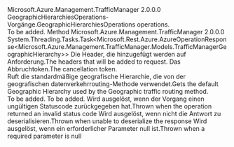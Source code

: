 <Type Name="IGeographicHierarchiesOperations" FullName="Microsoft.Azure.Management.TrafficManager.IGeographicHierarchiesOperations">
  <TypeSignature Language="C#" Value="public interface IGeographicHierarchiesOperations" />
  <TypeSignature Language="ILAsm" Value=".class public interface auto ansi abstract IGeographicHierarchiesOperations" />
  <TypeSignature Language="DocId" Value="T:Microsoft.Azure.Management.TrafficManager.IGeographicHierarchiesOperations" />
  <TypeSignature Language="VB.NET" Value="Public Interface IGeographicHierarchiesOperations" />
  <TypeSignature Language="F#" Value="type IGeographicHierarchiesOperations = interface" />
  <AssemblyInfo>
    <AssemblyName>Microsoft.Azure.Management.TrafficManager</AssemblyName>
    <AssemblyVersion>2.0.0.0</AssemblyVersion>
  </AssemblyInfo>
  <Interfaces />
  <Docs>
    <summary>
            <span data-ttu-id="53668-101">GeographicHierarchiesOperations-Vorgänge.</span><span class="sxs-lookup"><span data-stu-id="53668-101">GeographicHierarchiesOperations operations.</span></span>
            </summary>
    <remarks>To be added.</remarks>
  </Docs>
  <Members>
    <Member MemberName="GetDefaultWithHttpMessagesAsync">
      <MemberSignature Language="C#" Value="public System.Threading.Tasks.Task&lt;Microsoft.Rest.Azure.AzureOperationResponse&lt;Microsoft.Azure.Management.TrafficManager.Models.TrafficManagerGeographicHierarchy&gt;&gt; GetDefaultWithHttpMessagesAsync (System.Collections.Generic.Dictionary&lt;string,System.Collections.Generic.List&lt;string&gt;&gt; customHeaders = null, System.Threading.CancellationToken cancellationToken = null);" />
      <MemberSignature Language="ILAsm" Value=".method public hidebysig newslot virtual instance class System.Threading.Tasks.Task`1&lt;class Microsoft.Rest.Azure.AzureOperationResponse`1&lt;class Microsoft.Azure.Management.TrafficManager.Models.TrafficManagerGeographicHierarchy&gt;&gt; GetDefaultWithHttpMessagesAsync(class System.Collections.Generic.Dictionary`2&lt;string, class System.Collections.Generic.List`1&lt;string&gt;&gt; customHeaders, valuetype System.Threading.CancellationToken cancellationToken) cil managed" />
      <MemberSignature Language="DocId" Value="M:Microsoft.Azure.Management.TrafficManager.IGeographicHierarchiesOperations.GetDefaultWithHttpMessagesAsync(System.Collections.Generic.Dictionary{System.String,System.Collections.Generic.List{System.String}},System.Threading.CancellationToken)" />
      <MemberSignature Language="F#" Value="abstract member GetDefaultWithHttpMessagesAsync : System.Collections.Generic.Dictionary&lt;string, System.Collections.Generic.List&lt;string&gt;&gt; * System.Threading.CancellationToken -&gt; System.Threading.Tasks.Task&lt;Microsoft.Rest.Azure.AzureOperationResponse&lt;Microsoft.Azure.Management.TrafficManager.Models.TrafficManagerGeographicHierarchy&gt;&gt;" Usage="iGeographicHierarchiesOperations.GetDefaultWithHttpMessagesAsync (customHeaders, cancellationToken)" />
      <MemberType>Method</MemberType>
      <AssemblyInfo>
        <AssemblyName>Microsoft.Azure.Management.TrafficManager</AssemblyName>
        <AssemblyVersion>2.0.0.0</AssemblyVersion>
      </AssemblyInfo>
      <ReturnValue>
        <ReturnType>System.Threading.Tasks.Task&lt;Microsoft.Rest.Azure.AzureOperationResponse&lt;Microsoft.Azure.Management.TrafficManager.Models.TrafficManagerGeographicHierarchy&gt;&gt;</ReturnType>
      </ReturnValue>
      <Parameters>
        <Parameter Name="customHeaders" Type="System.Collections.Generic.Dictionary&lt;System.String,System.Collections.Generic.List&lt;System.String&gt;&gt;" />
        <Parameter Name="cancellationToken" Type="System.Threading.CancellationToken" />
      </Parameters>
      <Docs>
        <param name="customHeaders">
            <span data-ttu-id="53668-102">Die Header, die hinzugefügt werden auf Anforderung.</span><span class="sxs-lookup"><span data-stu-id="53668-102">The headers that will be added to request.</span></span>
            </param>
        <param name="cancellationToken">
            <span data-ttu-id="53668-103">Das Abbruchtoken.</span><span class="sxs-lookup"><span data-stu-id="53668-103">The cancellation token.</span></span>
            </param>
        <summary>
            <span data-ttu-id="53668-104">Ruft die standardmäßige geografische Hierarchie, die von der geografischen datenverkehrrouting-Methode verwendet.</span><span class="sxs-lookup"><span data-stu-id="53668-104">Gets the default Geographic Hierarchy used by the Geographic traffic routing method.</span></span>
            </summary>
        <returns>To be added.</returns>
        <remarks>To be added.</remarks>
        <exception cref="T:Microsoft.Rest.Azure.CloudException">
            <span data-ttu-id="53668-105">Wird ausgelöst, wenn der Vorgang einen ungültigen Statuscode zurückgegeben hat.</span><span class="sxs-lookup"><span data-stu-id="53668-105">Thrown when the operation returned an invalid status code</span></span>
            </exception>
        <exception cref="T:Microsoft.Rest.SerializationException">
            <span data-ttu-id="53668-106">Wird ausgelöst, wenn nicht die Antwort zu deserialisieren.</span><span class="sxs-lookup"><span data-stu-id="53668-106">Thrown when unable to deserialize the response</span></span>
            </exception>
        <exception cref="T:Microsoft.Rest.ValidationException">
            <span data-ttu-id="53668-107">Wird ausgelöst, wenn ein erforderlicher Parameter null ist.</span><span class="sxs-lookup"><span data-stu-id="53668-107">Thrown when a required parameter is null</span></span>
            </exception>
      </Docs>
    </Member>
  </Members>
</Type>